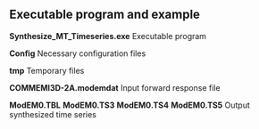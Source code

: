 Executable program and example
-
**Synthesize_MT_Timeseries.exe** Executable program

**Config** Necessary configuration files

**tmp** Temporary files

**COMMEMI3D-2A.modemdat** Input forward response file

**ModEM0.TBL** **ModEM0.TS3** **ModEM0.TS4** **ModEM0.TS5** Output synthesized time series
